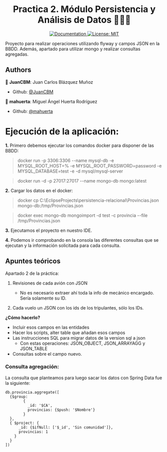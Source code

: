 <h1 align="center">Practica 2. Módulo Persistencia y Análisis de Datos 👨🏻‍💻 </h1>

<p align="center">
  <a href="/docs" target="_blank">
    <img alt="Documentation" src="https://img.shields.io/badge/documentation-yes-brightgreen.svg" />
  </a>
  <a href="#" target="_blank">
    <img alt="License: MIT" src="https://img.shields.io/badge/License-MIT-yellow.svg" />
  </a>
</p>

Proyecto para realizar operaciones utilizando flyway y campos JSON en la BBDD.
Además, apartado para utilizar mongo y realizar consultas agregadas.

## Authors
👤 **JuanCBM**: Juan Carlos Blázquez Muñoz
* Github: [@JuanCBM](https://github.com/JuanCBM)

👤 **mahuerta**: Miguel Ángel Huerta Rodríguez
* Github: [@mahuerta](https://github.com/mahuerta)

# Ejecución de la aplicación:
**1.** Primero debemos ejecutar los comandos docker para disponer de las BBDD:
> docker run -p 3306:3306 --name mysql-db -e MYSQL_ROOT_HOST=% -e MYSQL_ROOT_PASSWORD=password -e MYSQL_DATABASE=test -e -d mysql/mysql-server

> docker run -d -p 27017:27017 --name mongo-db mongo:latest

**2.** Cargar los datos en el docker:
> docker cp C:\EclipseProjects\persistencia-relacional\Provincias.json mongo-db:/tmp/Provincias.json

> docker exec mongo-db mongoimport -d test -c provincia --file /tmp/Provincias.json

**3.** Ejecutamos el proyecto en nuestro IDE.

**4.** Podemos ir comprobando en la consola las diferentes consultas que se ejecutan y la información solicitada para cada consulta.


## Apuntes teóricos
Apartado 2 de la práctica:
1. Revisiones de cada avión con JSON
    - No es necesario extraer ahí toda la info de mecánico encargado. Sería solamente su ID.

2. Cada vuelo un JSON con los ids de los tripulantes, sólo los IDs.

**¿Cómo hacerlo?**
- Incluir esos campos en las entidades
- Hacer los scripts, alter table que añadan esos campos
- Las instrucciones SQL para migrar datos de la version sql a json
    - Con estas operaciones: JSON_OBJECT, JSON_ARRAYAGG y JSON_TABLE
- Consultas sobre el campo nuevo.

### Consulta agregación:
La consulta que planteamos para luego sacar los datos con Spring Data fue la siguiente:
```
db.provincia.aggregate([
  {$group:
        {
          _id: '$CA',
          provincias: {$push: '$Nombre'}
        }
  },
  { $project: {
      _id: {$ifNull: ['$_id', 'Sin comunidad']},
      provincias: 1
    }
  }
])
```

